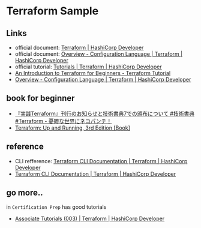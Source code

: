 # Terraform Sample

## Links

* official document: [Terraform | HashiCorp Developer](https://developer.hashicorp.com/terraform)
* official document: [Overview - Configuration Language | Terraform | HashiCorp Developer](https://developer.hashicorp.com/terraform/language)
* official tutorial: [Tutorials | Terraform | HashiCorp Developer](https://developer.hashicorp.com/terraform/tutorials)
* [An Introduction to Terraform for Beginners - Terraform Tutorial](https://geekflare.com/terraform-for-beginners/)
* [Overview - Configuration Language | Terraform | HashiCorp Developer](https://developer.hashicorp.com/terraform/language)

## book for beginner
* [『実践Terraform』刊行のお知らせと技術書典7での頒布について #技術書典 #Terraform - 憂鬱な世界にネコパンチ！](https://nekopunch.hatenablog.com/entry/2019/09/13/154117)
* [Terraform: Up and Running, 3rd Edition [Book]](https://www.oreilly.com/library/view/terraform-up-and/9781098116736/)

## reference

* CLI refference: [Terraform CLI Documentation | Terraform | HashiCorp Developer](https://developer.hashicorp.com/terraform/cli)
* [Terraform CLI Documentation | Terraform | HashiCorp Developer](https://developer.hashicorp.com/terraform/cli)


## go more..

in `Certification Prep` has good tutorials
* [Associate Tutorials (003) | Terraform | HashiCorp Developer](https://developer.hashicorp.com/terraform/tutorials/certification-associate-tutorials-003)
